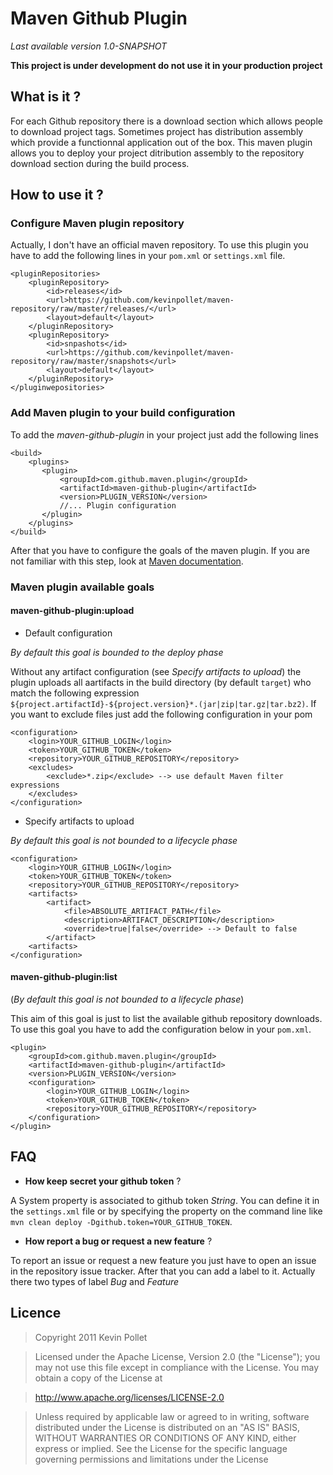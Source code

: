 Maven Github Plugin
===================

_Last available version 1.0-SNAPSHOT_

__This project is under development do not use it in your production project__

What is it ?
------------

For each Github repository there is a download section which allows people to download project tags. Sometimes project has distribution assembly which provide a functionnal application out of the box. This maven plugin allows you to deploy your project ditribution assembly to the repository download section during the build process.

How to use it ?
---------------

### Configure Maven plugin repository

Actually, I don't have an official maven repository. To use this plugin you have to add the following lines in your `pom.xml` or `settings.xml` file.

	<pluginRepositories>
		<pluginRepository>
			<id>releases</id>
			<url>https://github.com/kevinpollet/maven-repository/raw/master/releases/</url>
			<layout>default</layout>
		</pluginRepository>
		<pluginRepository>
			<id>snpashots</id>
			<url>https://github.com/kevinpollet/maven-repository/raw/master/snapshots</url>
			<layout>default</layout>
		</pluginRepository>
	</pluginwepositories>
	
### Add Maven plugin to your build configuration

To add the _maven-github-plugin_ in your project just add the following lines

	<build>
		<plugins>
   	 	   <plugin>
   	 	       <groupId>com.github.maven.plugin</groupId>
   	 	       <artifactId>maven-github-plugin</artifactId>
   	 	       <version>PLUGIN_VERSION</version>
   	 	       //... Plugin configuration
   	 	   </plugin>
		</plugins>
	</build>

After that you have to configure the goals of the maven plugin. If you are not familiar with this step, look at [Maven documentation](http://maven.apache.org/guides/introduction/introduction-to-the-lifecycle.html).

### Maven plugin available goals

#### maven-github-plugin:upload

* Default configuration

_By default this goal is bounded to the deploy phase_

Without any artifact configuration (see _Specify artifacts to upload_) the plugin uploads all aartifacts in the build directory (by default `target`) who match the following expression `${project.artifactId}-${project.version}*.(jar|zip|tar.gz|tar.bz2)`. If you want to exclude files just add the following configuration in your pom

	<configuration>
		<login>YOUR_GITHUB_LOGIN</login>
		<token>YOUR_GITHUB_TOKEN</token>
		<repository>YOUR_GITHUB_REPOSITORY</repository>
		<excludes>
			<exclude>*.zip</exclude> --> use default Maven filter expressions
		</excludes>
	</configuration>

* Specify artifacts to upload

_By default this goal is not bounded to a lifecycle phase_
 
   	<configuration>
   		<login>YOUR_GITHUB_LOGIN</login>
   		<token>YOUR_GITHUB_TOKEN</token>
   		<repository>YOUR_GITHUB_REPOSITORY</repository>
   		<artifacts>
   			<artifact>
   				<file>ABSOLUTE_ARTIFACT_PATH</file>
   				<description>ARTIFACT_DESCRIPTION</description>
   				<override>true|false</override> --> Default to false
   			</artifact>
   		<artifacts>
   	</configuration>

#### maven-github-plugin:list

(_By default this goal is not bounded to a lifecycle phase_)

This aim of this goal is just to list the available github repository downloads. To use this goal you have to add the configuration below in your `pom.xml`.

	<plugin>
		<groupId>com.github.maven.plugin</groupId>
		<artifactId>maven-github-plugin</artifactId>
		<version>PLUGIN_VERSION</version>
		<configuration>
			<login>YOUR_GITHUB_LOGIN</login>
			<token>YOUR_GITHUB_TOKEN</token>
			<repository>YOUR_GITHUB_REPOSITORY</repository>
		</configuration>
	</plugin>

FAQ
---
 
* __How keep secret your github token__ ?

A System property is associated to github token _String_. You can define it in the `settings.xml` file or by specifying the property on the command line like `mvn clean deploy -Dgithub.token=YOUR_GITHUB_TOKEN`.

* __How report a bug or request a new feature__ ?

To report an issue or request a new feature you just have to open an issue in the repository issue tracker. After that you can add a label to it. Actually there two types of label _Bug_ and _Feature_

Licence
-------

>Copyright 2011 Kevin Pollet

>Licensed under the Apache License, Version 2.0 (the "License");
you may not use this file except in compliance with the License.
You may obtain a copy of the License at

>http://www.apache.org/licenses/LICENSE-2.0

>Unless required by applicable law or agreed to in writing, software
distributed under the License is distributed on an "AS IS" BASIS,
WITHOUT WARRANTIES OR CONDITIONS OF ANY KIND, either express or implied.
See the License for the specific language governing permissions and
limitations under the License





